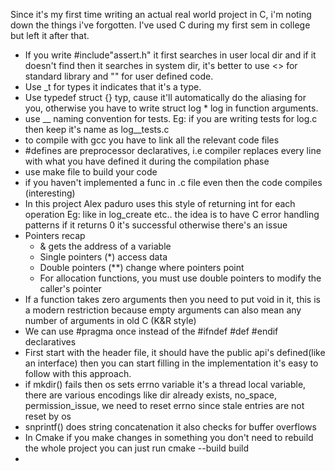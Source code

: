 Since it's my first time writing an actual real world project in C, i'm noting down the things i've forgotten. I've used C during my first sem in college but left it after that.

- If you write #include"assert.h" it first searches in user local dir and if it doesn't find then it searches in system dir, it's better to use <> for standard library and "" for user defined code.
- Use _t for types it indicates that it's a type.
- Use typedef struct {} typ, cause it'll automatically do the aliasing for you, otherwise you have to write struct log * log in function arguments.
- use __ naming convention for tests. Eg: if you are writing tests for log.c then keep it's name as log__tests.c
- to compile with gcc you have to link all the relevant code files
- #defines are preprocessor declaratives, i.e compiler replaces every line with what you have defined it during the compilation phase
- use make file to build your code
- if you haven't implemented a func in .c file even then the code compiles (interesting)
- In this project Alex paduro uses this style of returning int for each operation Eg: like in log_create etc.. the idea is to have C error handling patterns if it returns 0 it's successful otherwise there's an issue
- Pointers recap
  - & gets the address of a variable
  - Single pointers (*) access data
  - Double pointers (**) change where pointers point
  - For allocation functions, you must use double pointers to modify the caller's pointer
- If a function takes zero arguments then you need to put void in it, this is a modern restriction because empty arguments can also mean any number of arguments in old C (K&R style)
- We can use #pragma once instead of the #ifndef #def #endif declaratives
- First start with the header file, it should have the public api's defined(like an interface) then you can start filling in the implementation it's easy to follow with this approach.
- if mkdir() fails then os sets errno variable it's a thread local variable, there are various encodings like dir already exists, no_space, permission_issue,
we need to reset errno since stale entries are not reset by os
- snprintf() does string concatenation it also checks for buffer overflows
- In Cmake if you make changes in something you don't need to rebuild the whole project you can just run cmake --build build
-
